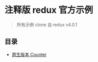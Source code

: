 # 注释版 redux 官方示例

> 所有示例 clone 自 redux v4.0.1

## 目录

- [原生版本 Counter](./examples/counter-vanilla/README.md)
